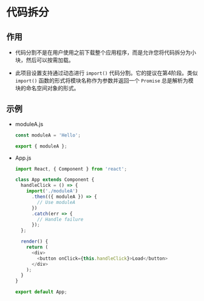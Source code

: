 # 代码拆分

## 作用

  - 代码分割不是在用户使用之前下载整个应用程序，而是允许您将代码拆分为小块，然后可以按需加载。

  - 此项目设置支持通过动态进行 `import()` 代码分割。它的提议在第4阶段。类似 `import()` 函数的形式将模块名称作为参数并返回一个 `Promise` 总是解析为模块的命名空间对象的形式。

## 示例

  - moduleA.js

    ```javascript
    const moduleA = 'Hello';

    export { moduleA };
    ```

  - App.js

    ```javascript
    import React, { Component } from 'react';

    class App extends Component {
      handleClick = () => {
        import('./moduleA')
          .then(({ moduleA }) => {
            // Use moduleA
          })
          .catch(err => {
            // Handle failure
          });
      };

      render() {
        return (
          <div>
            <button onClick={this.handleClick}>Load</button>
          </div>
        );
      }
    }

    export default App;
    ```
